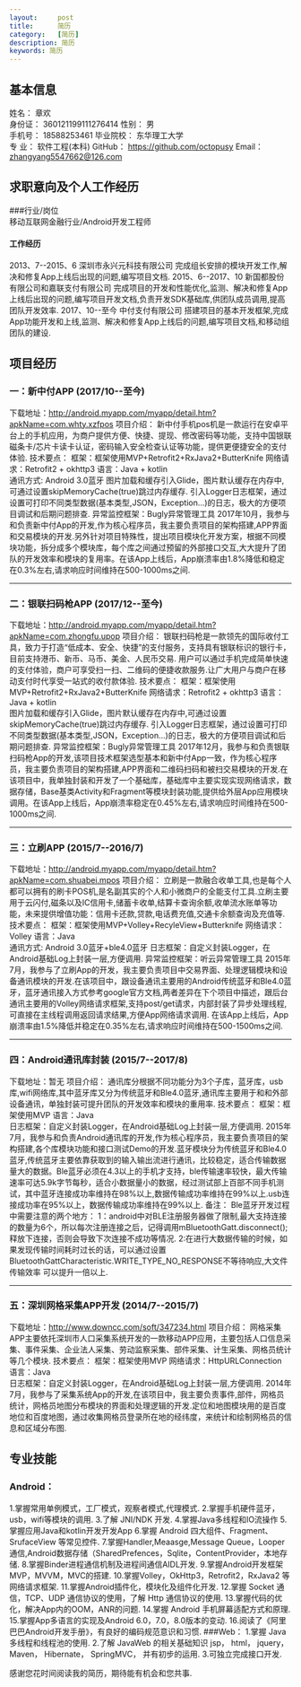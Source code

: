 ```yaml
---
layout:     post
title:      简历
category:   [简历]
description: 简历
keywords: 简历
---
```


## 基本信息
姓名： 章欢  
身份证：  360121199111276414
性别： 男　  
手机号：  18588253461
毕业院校： 东华理工大学  
专  业： 软件工程(本科)
GitHub： https://github.com/octopusy 
Email：  zhangyang5547662@126.com

## 求职意向及个人工作经历
###行业/岗位  
   移动互联网金融行业/Android开发工程师
#### 工作经历 
2013、7--2015、6   深圳市永兴元科技有限公司
完成组长安排的模块开发工作,解决和修复App上线后出现的问题,编写项目文档.
2015、6--2017、10  新国都股份有限公司和嘉联支付有限公司
完成项目的开发和性能优化,监测、解决和修复App上线后出现的问题,编写项目开发文档,负责开发SDK基础库,供团队成员调用,提高团队开发效率.
2017、10--至今   中付支付有限公司
搭建项目的基本开发框架,完成App功能开发和上线,监测、解决和修复App上线后的问题,编写项目文档,和移动组团队的建设.

## 项目经历

### 一：新中付APP (2017/10--至今)
下载地址：http://android.myapp.com/myapp/detail.htm?apkName=com.whty.xzfpos
项目介绍：
    新中付手机pos机是一款运行在安卓平台上的手机应用，为商户提供方便、快捷、提现、修改密码等功能，支持中国银联磁条卡/芯片卡读卡认证，密码输入安全检查认证等功能，提供更便捷安全的支付体验.
技术要点：
    框架：框架使用MVP+Retrofit2+RxJava2+ButterKnife
    网络请求：Retrofit2 + okhttp3
    语言：Java + kotlin  
    通讯方式: Android 3.0蓝牙
    图片加载和缓存引入Glide，图片默认缓存在内存中,可通过设置skipMemoryCache(true)跳过内存缓存.
    引入Logger日志框架，通过设置可打印不同类型数据(基本类型,JSON，Exception...)的日志，极大的方便项目调试和后期问题排查. 
    异常监控框架：Bugly异常管理工具 
    2017年10月，我参与和负责新中付App的开发,作为核心程序员，我主要负责项目的架构搭建,APP界面和交易模块的开发.另外针对项目特殊性，提出项目模块化开发方案，根据不同模块功能，拆分成多个模块库，每个库之间通过预留的外部接口交互,大大提升了团队的开发效率和模块的复用率。在该App上线后，App崩溃率由1.8%降低和稳定在0.3%左右,请求响应时间维持在500-1000ms之间.

--------------------------------------------------------------------------
### 二：银联扫码枪APP (2017/12--至今)
下载地址：http://android.myapp.com/myapp/detail.htm?apkName=com.zhongfu.upop
项目介绍：
    银联扫码枪是一款领先的国际收付工具，致力于打造“低成本、安全、快捷”的支付服务，支持具有银联标识的银行卡，目前支持港币、新币、马币、美金、人民币交易. 用户可以通过手机完成简单快速的支付体验，商户可享受扫一扫、二维码的便捷收款服务.让广大用户与商户在移动支付时代享受一站式的收付款体验.
技术要点：
    框架：框架使用MVP+Retrofit2+RxJava2+ButterKnife
    网络请求：Retrofit2 + okhttp3
    语言：Java + kotlin  
    图片加载和缓存引入Glide，图片默认缓存在内存中,可通过设置skipMemoryCache(true)跳过内存缓存.
    引入Logger日志框架，通过设置可打印不同类型数据(基本类型,JSON，Exception...)的日志，极大的方便项目调试和后期问题排查. 
    异常监控框架：Bugly异常管理工具 
    2017年12月，我参与和负责银联扫码枪App的开发,该项目技术框架选型基本和新中付App一致，作为核心程序员，我主要负责项目的架构搭建,APP界面和二维码扫码和被扫交易模块的开发.在该项目中，我单独封装和开发了一个基础库，基础库中主要实现实现网络请求，数据存储，Base基类Activity和Fragment等模块封装功能,提供给外层App应用模块调用。在该App上线后，App崩溃率稳定在0.45%左右,请求响应时间维持在500-1000ms之间.

--------------------------------------------------------------------------
### 三：立刷APP (2015/7--2016/7)
下载地址：http://android.myapp.com/myapp/detail.htm?apkName=com.shuabei.mpos
项目介绍：
    立刷是一款融合收单工具,也是每个人都可以拥有的刷卡POS机,是名副其实的个人和小微商户的全能支付工具.立刷主要用于云闪付,磁条以及IC信用卡,储蓄卡收单,结算卡查询余额,收单流水账单等功能，未来提供增值功能：信用卡还款,贷款,电话费充值,交通卡余额查询及充值等.
技术要点：
    框架：框架使用MVP+Volley+RecyleView+Butterknife
    网络请求：Volley
    语言：Java   
    通讯方式: Android 3.0蓝牙+ble4.0蓝牙
    日志框架：自定义封装Logger，在Android基础Log上封装一层,方便调用.
    异常监控框架：听云异常管理工具 
    2015年7月，我参与了立刷App的开发，我主要负责项目中交易界面、处理逻辑模块和设备通讯模块的开发.在该项目中，跟设备通讯主要用的Android传统蓝牙和Ble4.0蓝牙，蓝牙通讯接入方式参考google官方文档,两者差异在下个项目中描述，跟后台通讯主要用的Volley网络请求框架,支持post/get请求，内部封装了异步处理线程,可直接在主线程调用返回请求结果,方便App网络请求调用. 在该App上线后，App崩溃率由1.5%降低并稳定在0.35%左右,请求响应时间维持在500-1500ms之间.

--------------------------------------------------------------------------
### 四：Android通讯库封装 (2015/7--2017/8)
下载地址：暂无
项目介绍：
    通讯库分根据不同功能分为3个子库，蓝牙库，usb库,wifi网络库,其中蓝牙库又分为传统蓝牙和Ble4.0蓝牙,通讯库主要用于和和外部设备通讯，单独封装可提升团队的开发效率和模块的重用率.
技术要点：
    框架：框架使用MVP 
    语言：Java  
    日志框架：自定义封装Logger，在Android基础Log上封装一层,方便调用.
    2015年7月，我参与和负责Android通讯库的开发,作为核心程序员，我主要负责项目的架构搭建,各个库模块功能和接口测试Demo的开发.蓝牙模块分为传统蓝牙和Ble4.0蓝牙,传统蓝牙主要依靠获取到的输入输出流进行通讯，比较稳定，适合传输数据量大的数据。Ble蓝牙必须在4.3以上的手机才支持，ble传输速率较快，最大传输速率可达5.9k字节每秒，适合小数据量小的数据，经过测试部上百部不同手机测试，其中蓝牙连接成功率维持在98%以上,数据传输成功率维持在99%以上.usb连接成功率在95%以上，数据传输成功率维持在99%以上.
备注：
     Ble蓝牙开发过程中需要注意的两个地方：
     1：android中对BLE注册服务器做了限制,最大支持连接的数量为6个，所以每次注册连接之后，记得调用mBluetoothGatt.disconnect();释放下连接，否则会导致下次连接不成功等情况.
     2:在进行大数据传输的时候，如果发现传输时间耗时过长的话，可以通过设置
BluetoothGattCharacteristic.WRITE_TYPE_NO_RESPONSE不等待响应,大文件传输效率
可以提升一倍以上.

--------------------------------------------------------------------------
### 五：深圳网格采集APP开发 (2014/7--2015/7)
下载地址：http://www.downcc.com/soft/347234.html
项目介绍：
    网格采集APP主要依托深圳市人口采集系统开发的一款移动APP应用，主要包括人口信息采集、事件采集、企业法人采集、劳动监察采集、部件采集、计生采集、网格员统计等几个模块.
技术要点：
    框架：框架使用MVP
网络请求：HttpURLConnection
语言：Java  
日志框架：自定义封装Logger，在Android基础Log上封装一层,方便调用.
2014年7月，我参与了采集系统App的开发,在该项目中，我主要负责事件,部件，网格员统计，网格员地图分布模块的界面和处理逻辑的开发.定位和地图模块用的是百度地位和百度地图，通过收集网格员登录所在地的经纬度，来统计和绘制网格员的信息和区域分布图.



## 专业技能
### Android：
1.掌握常用单例模式，工厂模式，观察者模式,代理模式.
2.掌握手机硬件蓝牙，usb，wifi等模块的调用.
3.了解 JNI/NDK 开发.
4.掌握Java多线程和IO流操作
5.掌握应用Java和kotlin开发开发App
6.掌握 Android 四大组件、Fragment、SrufaceView 等常见控件.
7.掌握Handler,Meaasge,Message Queue，Looper通信,Android数据存储（SharedPrefences，Sqlite，ContentProvider，本地存储.
8.掌握Binder进程通信机制及进程间通信AIDL开发.
9.掌握Android开发框架MVP，MVVM，MVC的搭建. 
10.掌握Volley，OkHttp3，Retrofit2，RxJava2 等网络请求框架.
11.掌握Android插件化，模块化及组件化开发.
12.掌握 Socket 通信，TCP、UDP 通信协议的使用，了解 Http 通信协议的使用.
13.掌握代码的优化，解决App内的OOM，ANR的问题.
14.掌握 Android 手机屏幕适配方式和原理.
15.掌握App多语言的实现及Android 6.0，7.0，8.0版本的变动.
16.阅读了《阿里巴巴Android开发手册》，有良好的编码规范意识和习惯.
###Web：
1.掌握 Java 多线程和线程池的使用.
2.了解 JavaWeb 的相关基础知识 jsp， html， jquery， Maven， Hibernate，
   SpringMVC， 并有初步的运用.
3.可独立完成接口开发.


感谢您花时间阅读我的简历，期待能有机会和您共事.

